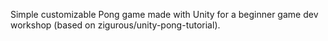 Simple customizable Pong game made with Unity for a beginner game dev workshop (based on zigurous/unity-pong-tutorial).
